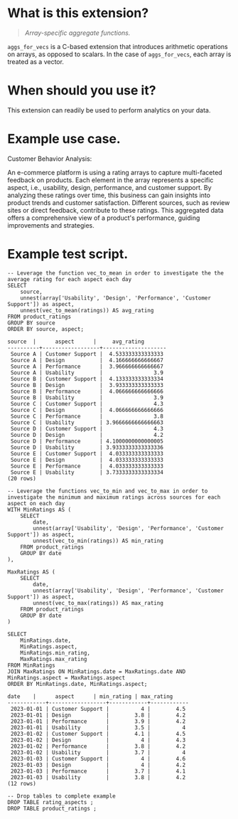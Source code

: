 # What is this extension?
> *Array-specific aggregate functions.*

`aggs_for_vecs` is a C-based extension that introduces arithmetic operations on arrays, as opposed to scalars. In the case of `aggs_for_vecs`, each array is treated as a vector.


# When should you use it?
This extension can readily be used to perform analytics on your data.


# Example use case.

Customer Behavior Analysis:

An e-commerce platform is using a rating arrays to capture multi-faceted feedback on products. Each element in the array represents a specific aspect, i.e., usability, design, performance, and customer support. By analyzing these ratings over time, this business can gain insights into product trends and customer satisfaction. Different sources, such as review sites or direct feedback, contribute to these ratings. This aggregated data offers a comprehensive view of a product's performance, guiding improvements and strategies.


# Example test script.
```
-- Leverage the function vec_to_mean in order to investigate the the average rating for each aspect each day
SELECT 
    source,
    unnest(array['Usability', 'Design', 'Performance', 'Customer Support']) as aspect,
    unnest(vec_to_mean(ratings)) AS avg_rating
FROM product_ratings
GROUP BY source
ORDER BY source, aspect;

source  |      aspect      |     avg_rating
----------+------------------+--------------------
 Source A | Customer Support |  4.533333333333333
 Source A | Design           |  4.166666666666667
 Source A | Performance      |  3.966666666666667
 Source A | Usability        |                3.9
 Source B | Customer Support |  4.133333333333334
 Source B | Design           |  3.933333333333333
 Source B | Performance      |  4.066666666666666
 Source B | Usability        |                3.9
 Source C | Customer Support |                4.3
 Source C | Design           |  4.066666666666666
 Source C | Performance      |                3.8
 Source C | Usability        | 3.9666666666666663
 Source D | Customer Support |                4.3
 Source D | Design           |                4.2
 Source D | Performance      | 4.1000000000000005
 Source D | Usability        | 3.9333333333333336
 Source E | Customer Support |  4.033333333333333
 Source E | Design           |  4.033333333333333
 Source E | Performance      |  4.033333333333333
 Source E | Usability        | 3.7333333333333334
(20 rows)

-- Leverage the functions vec_to_min and vec_to_max in order to investigate the minimum and maximum ratings across sources for each aspect on each day
WITH MinRatings AS (
    SELECT 
        date,
        unnest(array['Usability', 'Design', 'Performance', 'Customer Support']) as aspect,
        unnest(vec_to_min(ratings)) AS min_rating
    FROM product_ratings
    GROUP BY date
),

MaxRatings AS (
    SELECT 
        date,
        unnest(array['Usability', 'Design', 'Performance', 'Customer Support']) as aspect,
        unnest(vec_to_max(ratings)) AS max_rating
    FROM product_ratings
    GROUP BY date
)

SELECT
    MinRatings.date,
    MinRatings.aspect,
    MinRatings.min_rating,
    MaxRatings.max_rating
FROM MinRatings
JOIN MaxRatings ON MinRatings.date = MaxRatings.date AND MinRatings.aspect = MaxRatings.aspect
ORDER BY MinRatings.date, MinRatings.aspect;

date    |      aspect      | min_rating | max_rating
------------+------------------+------------+------------
 2023-01-01 | Customer Support |          4 |        4.5
 2023-01-01 | Design           |        3.8 |        4.2
 2023-01-01 | Performance      |        3.9 |        4.2
 2023-01-01 | Usability        |        3.5 |          4
 2023-01-02 | Customer Support |        4.1 |        4.5
 2023-01-02 | Design           |          4 |        4.3
 2023-01-02 | Performance      |        3.8 |        4.2
 2023-01-02 | Usability        |        3.7 |          4
 2023-01-03 | Customer Support |          4 |        4.6
 2023-01-03 | Design           |          4 |        4.2
 2023-01-03 | Performance      |        3.7 |        4.1
 2023-01-03 | Usability        |        3.8 |        4.2
(12 rows)

-- Drop tables to complete example
DROP TABLE rating_aspects ;
DROP TABLE product_ratings ;
```
